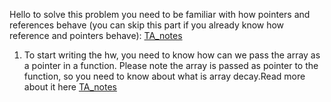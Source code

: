 Hello to solve this problem you need to be familiar with how pointers and references behave (you can skip this part if you already know how reference and pointers behave): [TA_notes](https://github.com/nikunjsanghai/PIC10B_Disc_1C_2A/blob/main/Week2/Pointers_and_References.md)

1. To start writing the hw, you need to know how can we pass the array as a pointer in a function. Please note the array is passed as pointer to the function, so you need to know about what is array decay.Read more about it here [TA_notes](https://github.com/nikunjsanghai/PIC10B_Disc_1C_2A/blob/main/Week2/Pointer_to_Arrays_and_array_Decays.md)

